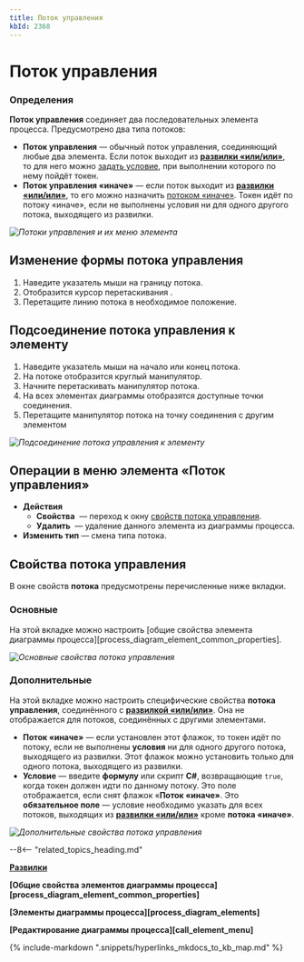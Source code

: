 ```yaml
---
title: Поток управления
kbId: 2368
---
```


# Поток управления

### Определения

**Поток управления** соединяет два последовательных элемента процесса. Предусмотрено два типа потоков:

- **Поток управления** — обычный поток управления, соединяющий любые два элемента. Если поток выходит из **[развилки «или/или»](https://kb.comindware.ru/article.php?id=2373)**, то для него можно [задать условие](#mcetoc_1h2aub4ah5), при выполнении которого по нему пойдёт токен.
- **Поток управления «иначе»** — если поток выходит из **[развилки «или/или»](https://kb.comindware.ru/article.php?id=2373)**, то его можно назначить [потоком «иначе»](#mcetoc_1h2aub4ah5). Токен идёт по потоку «иначе», если не выполнены условия ни для одного другого потока, выходящего из развилки.

_![Потоки управления и их меню элемента](https://kb.comindware.ru/assets/sequence_flow.png)_

## Изменение формы потока управления

1. Наведите указатель мыши на границу потока.
2. Отобразится курсор перетаскивания *‌*.
3. Перетащите линию потока в необходимое положение.

## Подсоединение потока управления к элементу

1. Наведите указатель мыши на начало или конец потока.
2. На потоке отобразится круглый манипулятор.
3. Начните перетаскивать манипулятор потока.
4. На всех элементах диаграммы отобразятся доступные точки соединения.
5. Перетащите манипулятор потока на точку соединения с другим элементом

_![Подсоединение потока управления к элементу](https://kb.comindware.ru/assets/sequence_flow_connecting.gif)_

## Операции в меню элемента «Поток управления»

- **Действия**
    - **Свойства** *‌* — переход к окну [свойств потока управления](#mcetoc_1h2aub4ah3).
    - **Удалить** *‌* — удаление данного элемента из диаграммы процесса.
- **Изменить тип** — смена типа потока.

## Свойства потока управления

В окне свойств **потока** предусмотрены перечисленные ниже вкладки.

### Основные

На этой вкладке можно настроить [общие свойства элемента диаграммы процесса][process_diagram_element_common_properties].

_![Основные свойства потока управления](https://kb.comindware.ru/assets/sequence_flow_general_properties.png)_

### Дополнительные

На этой вкладке можно настроить специфические свойства **потока управления**, соединённого с **[развилкой «или/или»](https://kb.comindware.ru/article.php?id=2373)**. Она не отображается для потоков, соединённых с другими элементами.

- **Поток «иначе»** — если установлен этот флажок, то токен идёт по потоку, если не выполнены **условия** ни для одного другого потока, выходящего из развилки. Этот флажок можно установить только для одного потока, выходящего из развилки.
- **Условие** — введите **формулу** или скрипт **C#**, возвращающие `true`, когда токен должен идти по данному потоку. Это поле отображается, если снят флажок «**Поток «иначе»**. Это **обязательное поле** — условие необходимо указать для всех потоков, выходящих из **[развилки «или/или»](https://kb.comindware.ru/article.php?id=2373)** кроме **потока «иначе»**.

_![Дополнительные свойства потока управления](https://kb.comindware.ru/assets/sequence_flow_advanced_properties.png)_

--8<-- "related_topics_heading.md"

**[Развилки](https://kb.comindware.ru/article.php?id=2372)**

**[Общие свойства элементов диаграммы процесса][process_diagram_element_common_properties]**

**[Элементы диаграммы процесса][process_diagram_elements]**

**[Редактирование диаграммы процесса][call_element_menu]**

{% include-markdown ".snippets/hyperlinks_mkdocs_to_kb_map.md" %}

